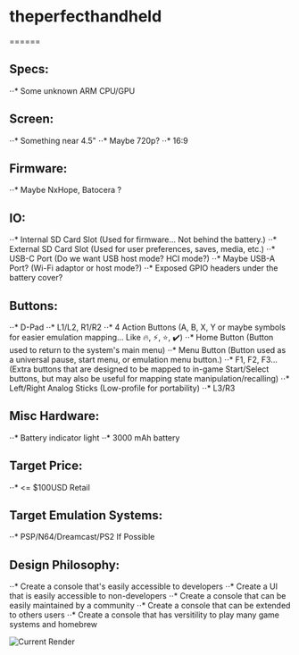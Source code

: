 # theperfecthandheld

======

## Specs:
⋅⋅* Some unknown ARM CPU/GPU

## Screen:
⋅⋅* Something near 4.5"
⋅⋅* Maybe 720p?
⋅⋅* 16:9

## Firmware:
⋅⋅* Maybe NxHope, Batocera ?

## IO:
⋅⋅* Internal SD Card Slot (Used for firmware... Not behind the battery.)
⋅⋅* External SD Card Slot (Used for user preferences, saves, media, etc.)
⋅⋅* USB-C Port (Do we want USB host mode? HCI mode?)
⋅⋅* Maybe USB-A Port? (Wi-Fi adaptor or host mode?)
⋅⋅* Exposed GPIO headers under the battery cover?

## Buttons:
⋅⋅* D-Pad
⋅⋅* L1/L2, R1/R2
⋅⋅* 4 Action Buttons (A, B, X, Y or maybe symbols for easier emulation mapping... Like 🔥, ⚡, ⭐, ✔️)
⋅⋅* Home Button (Button used to return to the system's main menu)
⋅⋅* Menu Button (Button used as a universal pause, start menu, or emulation menu button.)
⋅⋅* F1, F2, F3... (Extra buttons that are designed to be mapped to in-game Start/Select buttons, but may also be useful for mapping state manipulation/recalling)
⋅⋅* Left/Right Analog Sticks (Low-profile for portability)
⋅⋅* L3/R3

## Misc Hardware:
⋅⋅* Battery indicator light
⋅⋅* 3000 mAh battery

## Target Price:
⋅⋅* <= $100USD Retail

## Target Emulation Systems:
⋅⋅* PSP/N64/Dreamcast/PS2 If Possible

## Design Philosophy:
⋅⋅* Create a console that's easily accessible to developers
⋅⋅* Create a UI that is easily accessible to non-developers
⋅⋅* Create a console that can be easily maintained by a community
⋅⋅* Create a console that can be extended to others users
⋅⋅* Create a console that has versitility to play many game systems and homebrew

![Current Render]("/Mock-Ups/Current.png")